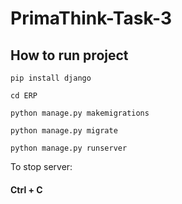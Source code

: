 # PrimaThink-Task-3


## How to run project
```
pip install django
```
```
cd ERP
```
```
python manage.py makemigrations
```
```
python manage.py migrate
```
```
python manage.py runserver
```

To stop server:  
#### Ctrl + C
